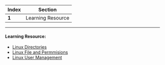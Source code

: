 Index | Section
---   | ---
**1** | Learning Resource

---

#### Learning Resource:

   
  * [Linux Directories ](https://www.youtube.com/watch?v=lQi7fxVO7Zo) 
  * [Linux File and Permmisions ](https://www.youtube.com/watch?v=4e669hSjaX8) 
  * [Linux User Management ](https://www.youtube.com/watch?v=19WOD84JFxA)

 	
